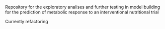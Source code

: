 Repository for the exploratory analises and further testing in model building for the prediction of metabolic response to an interventional nutritional trial

Currently refactoring